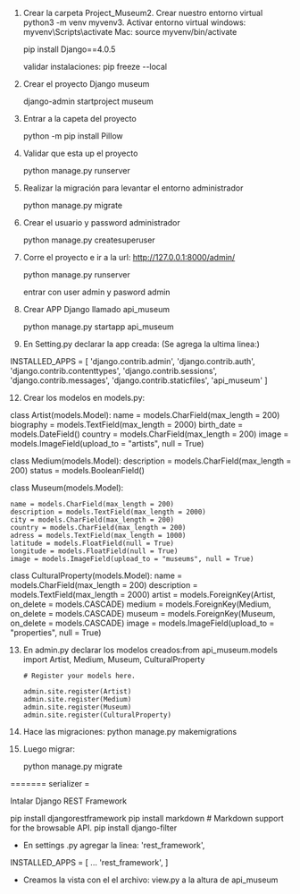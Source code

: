 1. Crear la carpeta Project_Museum2. Crear nuestro entorno virtual	python3 -m venv myvenv3. Activar entorno virtual	windows: myvenv\Scripts\activate	Mac:  source myvenv/bin/activate
	
	pip install Django==4.0.5

	validar instalaciones: pip freeze --local

4. Crear el proyecto Django museum
	
	django-admin startproject museum

5. Entrar a la capeta del proyecto

	python -m pip install Pillow

6. Validar que esta up el proyecto

	python manage.py runserver

7. Realizar la migración para levantar el entorno administrador
	
	python manage.py migrate

8. Crear el usuario y password administrador
	
	python manage.py createsuperuser

9. Corre el proyecto e ir a la url: http://127.0.0.1:8000/admin/

	python manage.py runserver

	entrar con user admin y pasword admin

10. Crear APP Django llamado api_museum

	python manage.py startapp api_museum

11. En Setting.py declarar la app creada: (Se agrega la ultima linea:)

INSTALLED_APPS = [
    'django.contrib.admin',
    'django.contrib.auth',
    'django.contrib.contenttypes',
    'django.contrib.sessions',
    'django.contrib.messages',
    'django.contrib.staticfiles',
    'api_museum'
]

12. Crear los modelos en models.py:

class Artist(models.Model):
    name = models.CharField(max_length = 200)
    biography = models.TextField(max_length = 2000)
    birth_date = models.DateField()
    country = models.CharField(max_length = 200)
    image = models.ImageField(upload_to = "artists", null = True)
    
    
class Medium(models.Model):
    description = models.CharField(max_length = 200)
    status = models.BooleanField()
    

class Museum(models.Model):
    
    name = models.CharField(max_length = 200)  
    description = models.TextField(max_length = 2000)
    city = models.CharField(max_length = 200) 
    country = models.CharField(max_length = 200) 
    adress = models.TextField(max_length = 1000) 
    latitude = models.FloatField(null = True)
    longitude = models.FloatField(null = True)
    image = models.ImageField(upload_to = "museums", null = True)


class CulturalProperty(models.Model):
    name = models.CharField(max_length = 200)
    description = models.TextField(max_length = 2000)
    artist = models.ForeignKey(Artist, on_delete = models.CASCADE)
    medium = models.ForeignKey(Medium, on_delete = models.CASCADE)
    museum = models.ForeignKey(Museum, on_delete = models.CASCADE)
    image = models.ImageField(upload_to = "properties", null = True)


13. En admin.py declarar los modelos creados:from api_museum.models import Artist, Medium, Museum, CulturalProperty

		# Register your models here.

		admin.site.register(Artist)
		admin.site.register(Medium)
		admin.site.register(Museum)
		admin.site.register(CulturalProperty)

14. Hace las migraciones:	 python manage.py makemigrations

15. Luego migrar:

	python manage.py migrate

======= serializer =

Intalar Django REST Framework

pip install djangorestframework
pip install markdown       # Markdown support for the browsable API.
pip install django-filter

- En settings .py agregar la linea: 'rest_framework',

INSTALLED_APPS = [
    ...
    'rest_framework',
]

- Creamos  la vista con el el archivo: view.py a la altura de api_museum 